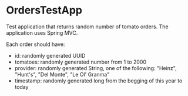 # OrdersTestApp

Test application that returns random number of tomato orders. The application uses Spring MVC.

Each order should have:
- id: randomly generated UUID
- tomatoes: randomly generated number from 1 to 2000
- provider: randomly generated String, one of the following: "Heinz", "Hunt's", "Del Monte", "Le Ol' Granma"
- timestamp: randomly generated long from the begging of this year to today
